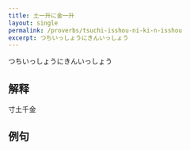 ```yaml
---
title: 土一升に金一升
layout: single
permalink: /proverbs/tsuchi-isshou-ni-ki-n-isshou
excerpt: つちいっしょうにきんいっしょう
---
```


つちいっしょうにきんいっしょう

## 解释

寸土千金

## 例句

